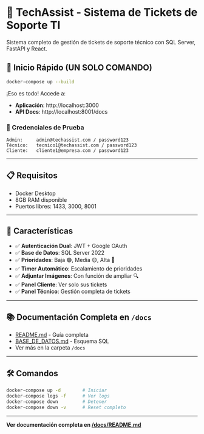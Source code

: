 # 🎫 TechAssist - Sistema de Tickets de Soporte TI

Sistema completo de gestión de tickets de soporte técnico con SQL Server, FastAPI y React.

## 🚀 Inicio Rápido (UN SOLO COMANDO)

```bash
docker-compose up --build
```

¡Eso es todo! Accede a:
- **Aplicación**: http://localhost:3000
- **API Docs**: http://localhost:8001/docs

### 🔐 Credenciales de Prueba

```
Admin:     admin@techassist.com / password123
Técnico:   tecnico1@techassist.com / password123
Cliente:   cliente1@empresa.com / password123
```

---

## 📋 Requisitos

- Docker Desktop
- 8GB RAM disponible
- Puertos libres: 1433, 3000, 8001

---

## 🎯 Características

- ✅ **Autenticación Dual**: JWT + Google OAuth
- ✅ **Base de Datos**: SQL Server 2022
- ✅ **Prioridades**: Baja 🟢, Media 🟡, Alta 🔴
- ✅ **Timer Automático**: Escalamiento de prioridades
- ✅ **Adjuntar Imágenes**: Con función de ampliar 🔍
- ✅ **Panel Cliente**: Ver solo sus tickets
- ✅ **Panel Técnico**: Gestión completa de tickets

---

## 📚 Documentación Completa en `/docs`

- [README.md](./docs/README.md) - Guía completa
- [BASE_DE_DATOS.md](./docs/BASE_DE_DATOS.md) - Esquema SQL
- Ver más en la carpeta `/docs`

---

## 🛠️ Comandos

```bash
docker-compose up -d        # Iniciar
docker-compose logs -f      # Ver logs
docker-compose down         # Detener
docker-compose down -v      # Reset completo
```

---

**Ver documentación completa en [/docs/README.md](./docs/README.md)**
